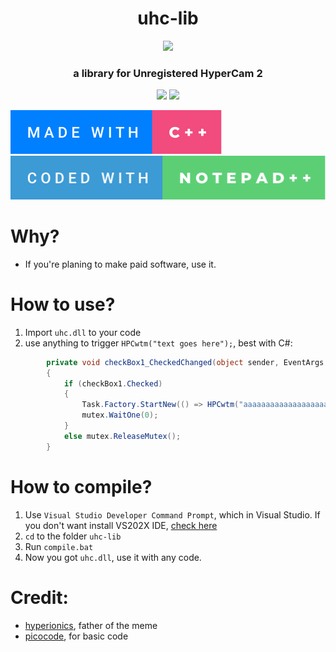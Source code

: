 <h1 align="center">
uhc-lib
</h1>

<p align="center"> 
  <kbd>
<img src="https://github.com/Bang1338/uhc-lib/assets/75790567/cd32ad66-2b8b-4c50-94ed-f547bf689806">
  </kbd>
</p>

<h3 align="center">
a library for Unregistered HyperCam 2
</h3>

<p align="center">
  <img src="https://img.shields.io/badge/language:-c++-F34B7D">
  <img src="https://img.shields.io/github/languages/top/Bang1338/uhc-lib">
</p>

![Made With C++](https://github.com/Bang1338/strg-bang1338/raw/main/img/forthebadge/MadeWith/made-with-c++.svg)
![Coded With Np++](https://github.com/Bang1338/strg-bang1338/raw/main/img/forthebadge/CodedWith/coded-with-notepad%2B%2B.svg)

# Why?
* If you're planing to make paid software, use it.

# How to use?
1. Import `uhc.dll` to your code
2. use anything to trigger `HPCwtm("text goes here");`, best with C#:
```csharp
        private void checkBox1_CheckedChanged(object sender, EventArgs e)
        {
            if (checkBox1.Checked)
            {
                Task.Factory.StartNew(() => HPCwtm("aaaaaaaaaaaaaaaaaaaaaaaaaaaaaaaaaaaaaa"));
                mutex.WaitOne(0);
            } 
            else mutex.ReleaseMutex();
        }

```

# How to compile?
1. Use `Visual Studio Developer Command Prompt`, which in Visual Studio. If you don't want install VS202X IDE, [check here](https://www.youtube.com/watch?v=DkG3Ox8sLdM)
2. `cd` to the folder `uhc-lib`
3. Run `compile.bat`
4. Now you got `uhc.dll`, use it with any code.

# Credit:
* [hyperionics](http://www.hyperionics.com), father of the meme
* [picocode](https://github.com/picocode1), for basic code
